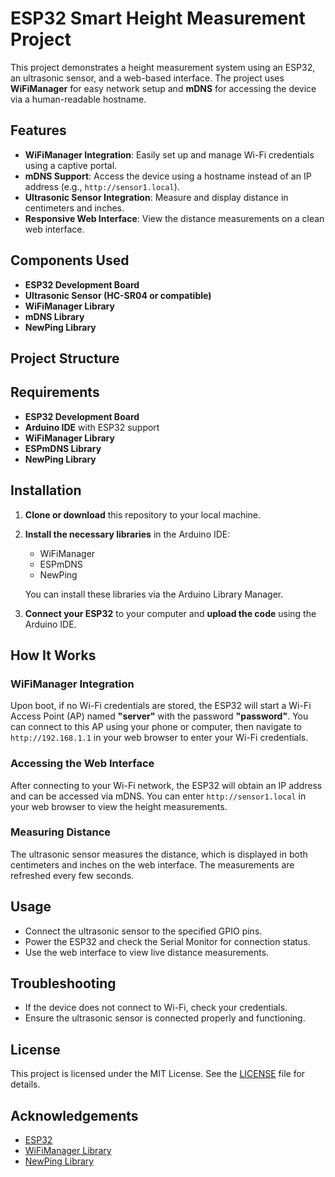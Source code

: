 # ESP32 Smart Height Measurement Project

This project demonstrates a height measurement system using an ESP32, an ultrasonic sensor, and a web-based interface. The project uses **WiFiManager** for easy network setup and **mDNS** for accessing the device via a human-readable hostname.

## Features
- **WiFiManager Integration**: Easily set up and manage Wi-Fi credentials using a captive portal.
- **mDNS Support**: Access the device using a hostname instead of an IP address (e.g., `http://sensor1.local`).
- **Ultrasonic Sensor Integration**: Measure and display distance in centimeters and inches.
- **Responsive Web Interface**: View the distance measurements on a clean web interface.

## Components Used
- **ESP32 Development Board**
- **Ultrasonic Sensor (HC-SR04 or compatible)**
- **WiFiManager Library**
- **mDNS Library**
- **NewPing Library**

## Project Structure

## Requirements
- **ESP32 Development Board**
- **Arduino IDE** with ESP32 support
- **WiFiManager Library**
- **ESPmDNS Library**
- **NewPing Library**

## Installation

1. **Clone or download** this repository to your local machine.
2. **Install the necessary libraries** in the Arduino IDE:
   - WiFiManager
   - ESPmDNS
   - NewPing

   You can install these libraries via the Arduino Library Manager.

3. **Connect your ESP32** to your computer and **upload the code** using the Arduino IDE.

## How It Works

### WiFiManager Integration
Upon boot, if no Wi-Fi credentials are stored, the ESP32 will start a Wi-Fi Access Point (AP) named **"server"** with the password **"password"**. You can connect to this AP using your phone or computer, then navigate to `http://192.168.1.1` in your web browser to enter your Wi-Fi credentials.

### Accessing the Web Interface
After connecting to your Wi-Fi network, the ESP32 will obtain an IP address and can be accessed via mDNS. You can enter `http://sensor1.local` in your web browser to view the height measurements.

### Measuring Distance
The ultrasonic sensor measures the distance, which is displayed in both centimeters and inches on the web interface. The measurements are refreshed every few seconds.

## Usage
- Connect the ultrasonic sensor to the specified GPIO pins.
- Power the ESP32 and check the Serial Monitor for connection status.
- Use the web interface to view live distance measurements.

## Troubleshooting
- If the device does not connect to Wi-Fi, check your credentials.
- Ensure the ultrasonic sensor is connected properly and functioning.

## License
This project is licensed under the MIT License. See the [LICENSE](LICENSE) file for details.

## Acknowledgements
- [ESP32](https://www.esp32.com/)
- [WiFiManager Library](https://github.com/tzapu/WiFiManager)
- [NewPing Library](https://github.com/blakeblackshear/NewPing)


